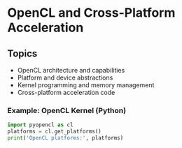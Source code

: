 # OpenCL and Cross-Platform Acceleration

## Topics
- OpenCL architecture and capabilities
- Platform and device abstractions
- Kernel programming and memory management
- Cross-platform acceleration code

### Example: OpenCL Kernel (Python)
```python
import pyopencl as cl
platforms = cl.get_platforms()
print('OpenCL platforms:', platforms)
```
